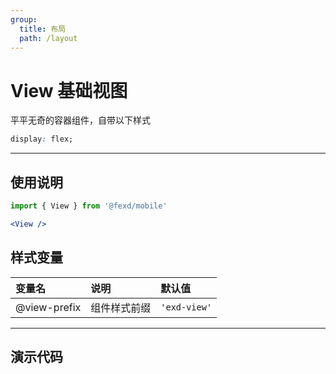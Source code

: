 ```yaml
---
group:
  title: 布局
  path: /layout
---
```


# View 基础视图 <ImportCost name="View" />

平平无奇的容器组件，自带以下样式

```css
display: flex;
```

---

## 使用说明

<!-- prettier-ignore -->
```jsx | pure
import { View } from '@fexd/mobile'

<View />
```

## 样式变量

| 变量名       | 说明         | 默认值      |
| :----------- | :----------- | :---------- |
| @view-prefix | 组件样式前缀 | `'exd-view'` |

---

## 演示代码

<code src="./demos/demo1/index.tsx" />
